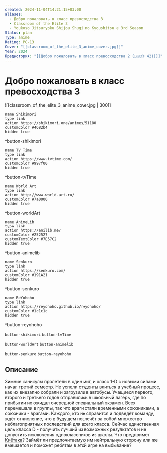 ```yaml
---
created: 2024-11-04T14:21:15+03:00
aliases:
  - Добро пожаловать в класс превосходства 3
  - Classroom of the Elite 3
  - Youkoso Jitsuryoku Shijou Shugi no Kyoushitsu e 3rd Season
Status: plan
Type: anime
Rating: PG-13
Cover: "[[classroom_of_the_elite_3_anime_cover.jpg]]"
Year: 2024
Предыстория: "[[Добро пожаловать в класс превосходства 2 (🇯🇵📺 421)]]"
---
```


# Добро пожаловать в класс превосходства 3

![[classroom_of_the_elite_3_anime_cover.jpg | 300]]

```button
name Shikimori
type link
action https://shikimori.one/animes/51180
customColor #4682b4
hidden true
```
^button-shikimori

```button
name TV Time
type link
action https://www.tvtime.com/
customColor #997f00
hidden true
```
^button-tvTime

```button
name World Art
type link
action http://www.world-art.ru/
customColor #7a0000
hidden true
```
^button-worldArt

```button
name AnimeLib
type link
action https://anilib.me/
customColor #252527
customTextColor #7E57C2
hidden true
```
^button-animelib

```button
name Senkuro
type link
action https://senkuro.com/
customColor #191A21
hidden true
```
^button-senkuro

```button
name ReYohoho
type link
action https://reyohoho.github.io/reyohoho/
customColor #1c1c1c
hidden true
```
^button-reyohoho

`button-shikimori` `button-tvTime`

`button-worldArt` `button-animelib`

`button-senkuro` `button-reyohoho`

## Описание

Зимние каникулы пролетели в один миг, и класс 1-D с новыми силами начал третий семестр. Не успели студенты влиться в учебный процесс, как их внезапно собрали и загрузили в автобусы. Учащиеся первого, второго и третьего годов отправились в школьный лагерь, где по прибытии их ожидал очередной специальный экзамен. Всех перемешали в группы, так что враги стали временными союзниками, а союзники - врагами. Каждого, кто не справится и подведёт команду, ждёт отчисление, что в будущем повлечёт за собой множество неблагоприятных последствий для всего класса. Сейчас единственная цель класса D - получить лучший из возможных результатов и не допустить исключения одноклассников из школы. Что предпримет [Киётака](https://shikimori.one/characters/128909-kiyotaka-ayanokouji)? Займёт ли предпочитаемую им нейтральную сторону или же вмешается и поможет ребятам в этой игре на выбывание?
